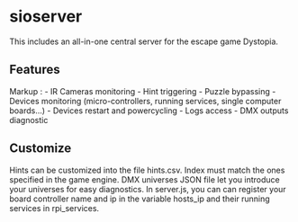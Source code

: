 # sioserver

This includes an all-in-one central server for the escape game Dystopia. 

## Features

 Markup : - IR Cameras monitoring
          - Hint triggering
          - Puzzle bypassing
          - Devices monitoring (micro-controllers, running services, single computer boards...)
          - Devices restart and powercycling
          - Logs access
          - DMX outputs diagnostic
          
## Customize

Hints can be customized into the file hints.csv. Index must match the ones specified in the game engine.
DMX universes JSON file let you introduce your universes for easy diagnostics.
In server.js, you can can register your board controller name and ip in the variable hosts_ip and their running services in rpi_services.


          
